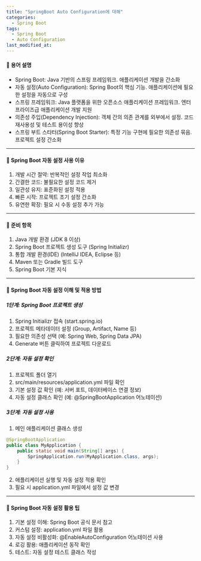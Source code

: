 ```yaml
---
title: "SpringBoot Auto Configuration에 대해"
categories:
  - Spring Boot
tags:
  - Spring Boot
  - Auto Configuration
last_modified_at:
---
```


#### 📌 용어 설명
- Spring Boot: Java 기반의 스프링 프레임워크. 애플리케이션 개발을 간소화
- 자동 설정(Auto Configuration): Spring Boot의 핵심 기능. 애플리케이션에 필요한 설정을 자동으로 구성
- 스프링 프레임워크: Java 플랫폼을 위한 오픈소스 애플리케이션 프레임워크. 엔터프라이즈급 애플리케이션 개발 지원
- 의존성 주입(Dependency Injection): 객체 간의 의존 관계를 외부에서 설정. 코드 재사용성 및 테스트 용이성 향상
- 스프링 부트 스타터(Spring Boot Starter): 특정 기능 구현에 필요한 의존성 묶음. 프로젝트 설정 간소화

---
#### 📌 Spring Boot 자동 설정 사용 이유
1. 개발 시간 절약: 반복적인 설정 작업 최소화
2. 간결한 코드: 불필요한 설정 코드 제거
3. 일관성 유지: 표준화된 설정 적용
4. 빠른 시작: 프로젝트 초기 설정 간소화
5. 유연한 확장: 필요 시 수동 설정 추가 가능

---
#### 📌 준비 항목
1. Java 개발 환경 (JDK 8 이상)
2. Spring Boot 프로젝트 생성 도구 (Spring Initializr)
3. 통합 개발 환경(IDE) (IntelliJ IDEA, Eclipse 등)
4. Maven 또는 Gradle 빌드 도구
5. Spring Boot 기본 지식

---
#### 📌 Spring Boot 자동 설정 이해 및 적용 방법
##### 1단계: Spring Boot 프로젝트 생성
1. Spring Initializr 접속 (start.spring.io)
2. 프로젝트 메타데이터 설정 (Group, Artifact, Name 등)
3. 필요한 의존성 선택 (예: Spring Web, Spring Data JPA)
4. Generate 버튼 클릭하여 프로젝트 다운로드

##### 2단계: 자동 설정 확인
1. 프로젝트 폴더 열기
2. src/main/resources/application.yml 파일 확인
3. 기본 설정 값 확인 (예: 서버 포트, 데이터베이스 연결 정보)
4. 자동 설정 클래스 확인 (예: @SpringBootApplication 어노테이션)

##### 3단계: 자동 설정 사용
1. 메인 애플리케이션 클래스 생성
```java
@SpringBootApplication
public class MyApplication {
    public static void main(String[] args) {
        SpringApplication.run(MyApplication.class, args);
    }
}
```
2. 애플리케이션 실행 및 자동 설정 적용 확인
3. 필요 시 application.yml 파일에서 설정 값 변경

---
#### 📌 Spring Boot 자동 설정 활용 팁
1. 기본 설정 이해: Spring Boot 공식 문서 참고
2. 커스텀 설정: application.yml 파일 활용
3. 자동 설정 비활성화: @EnableAutoConfiguration 어노테이션 사용
4. 로깅 활용: 애플리케이션 동작 확인
5. 테스트: 자동 설정 테스트 클래스 작성
